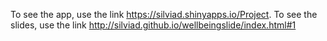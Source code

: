 To see the app, use the link https://silviad.shinyapps.io/Project.
To see the slides, use the link http://silviad.github.io/wellbeingslide/index.html#1
